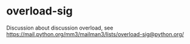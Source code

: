 # overload-sig
Discussion about discussion overload, see https://mail.python.org/mm3/mailman3/lists/overload-sig@python.org/
